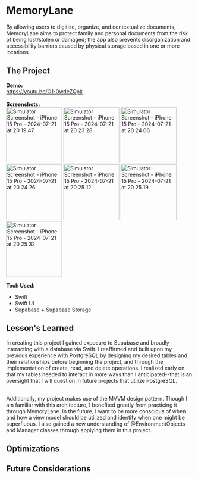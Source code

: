 <h1>MemoryLane</h1>
By allowing users to digitize, organize, and contextualize documents, MemoryLane aims to protect family and personal documents from the risk of being lost/stolen or damaged; the app also prevents disorganization and accessibility barriers caused by physical storage based in one or more locations. 

<h2>The Project</h2>

**Demo:** <br>
https://youtu.be/O1-0wdeZQpk <br><br>
**Screenshots:** <br>
<img src="https://github.com/user-attachments/assets/197a3ba2-0300-4583-9192-d62edaf212fa" width="150" alt="Simulator Screenshot - iPhone 15 Pro - 2024-07-21 at 20 19 47"/>
<img src="https://github.com/user-attachments/assets/5306c408-501f-4dc6-b30d-de9e4a4f1f25" width="150" alt="Simulator Screenshot - iPhone 15 Pro - 2024-07-21 at 20 23 28"/>
<img src="https://github.com/user-attachments/assets/4a535581-7db7-4216-ad7f-0cc3d53e180b" width="150" alt="Simulator Screenshot - iPhone 15 Pro - 2024-07-21 at 20 24 06"/><br>
<img src="https://github.com/user-attachments/assets/8a8c7f39-dc9c-4290-afba-ac718f72a3c1" width="150" alt="Simulator Screenshot - iPhone 15 Pro - 2024-07-21 at 20 24 26"/>
<img src="https://github.com/user-attachments/assets/1f019693-b19e-4c8b-a32b-875d66c167b2" width="150" alt="Simulator Screenshot - iPhone 15 Pro - 2024-07-21 at 20 25 12"/>
<img src="https://github.com/user-attachments/assets/c03c53e4-4423-41df-a8e9-dc21d9b8c06d" width="150" alt="Simulator Screenshot - iPhone 15 Pro - 2024-07-21 at 20 25 19"/>
<img src="https://github.com/user-attachments/assets/6fa1df3f-4e1d-40e2-ab5b-8f2a67d5dfc9" width="150" alt="Simulator Screenshot - iPhone 15 Pro - 2024-07-21 at 20 25 32"/>

**Tech Used:** 
- Swift
- Swift UI
- Supabase + Supabase Storage

<h2>Lesson's Learned</h2>
In creating this project I gained exposure to Supabase and broadly interacting with a database via Swift. I reaffirmed and built upon my previous experience with PostgreSQL by designing my desired tables and their relationships before beginning the project, and through the implementation of create, read, and delete operations. I realized early on that my tables needed to interact in more ways than I anticipated--that is an oversight that I will question in future projects that utilize PostgreSQL.<br><br>

Additionally, my project makes use of the MVVM design pattern. Though I am familiar with this architecture, I benefited greatly from practicing it through MemoryLane. In the future, I want to be more conscious of when and how a view model should be utilized and identify when one might be superfluous. I also gained a new understanding of @EnvironmentObjects and Manager classes through applying them in this project. 
<h2>Optimizations</h2>
<h2>Future Considerations</h2>
